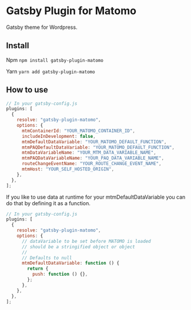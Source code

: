 # Gatsby Plugin for Matomo

Gatsby theme for Wordpress.

## Install

Npm `npm install gatsby-plugin-matomo`

Yarn `yarn add gatsby-plugin-matomo`

## How to use

```javascript
// In your gatsby-config.js
plugins: [
  {
    resolve: "gatsby-plugin-matomo",
    options: {
      mtmContainerId: "YOUR_MATOMO_CONTAINER_ID",
      includeInDevelopment: false,
      mtmDefaultDataVariable: "YOUR_MATOMO_DEFAULT_FUNCTION",
      mtmPAQDefaultDataVariable: "YOUR_MATOMO_DEFAULT_FUNCTION",
      mtmDataVariableName: "YOUR_MTM_DATA_VARIABLE_NAME",
      mtmPAQDataVariableName: "YOUR_PAQ_DATA_VARIABLE_NAME",
      routeChangeEventName: "YOUR_ROUTE_CHANGE_EVENT_NAME",
      mtmHost: "YOUR_SELF_HOSTED_ORIGIN",
    },
  },
];
```

If you like to use data at runtime for your mtmDefaultDataVariable you can do
that by defining it as a function.

```javascript
// In your gatsby-config.js
plugins: [
  {
    resolve: "gatsby-plugin-matomo",
    options: {
      // dataVariable to be set before MATOMO is loaded
      // should be a stringified object or object
      //
      // Defaults to null
      mtmDefaultDataVariable: function () {
        return {
          push: function () {},
        };
      },
    },
  },
];
```

